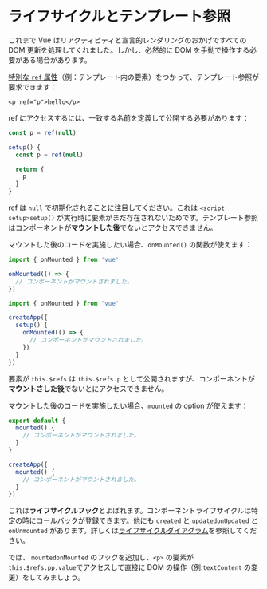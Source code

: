 # ライフサイクルとテンプレート参照

これまで Vue はリアクティビティと宣言的レンダリングのおかげですべての DOM 更新を処理してくれました。しかし、必然的に DOM を手動で操作する必要がある場合があります。

<a target="_blank" href="/api/built-in-special-attributes.html#ref">特別な `ref` 属性</a>（例：テンプレート内の要素）をつかって、テンプレート参照が要求できます：

```vue-html
<p ref="p">hello</p>
```

<div class="composition-api">

ref にアクセスするには、一致する名前を定義して<span class="html">公開する</span>必要があります：

<div class="sfc">

```js
const p = ref(null)
```

</div>
<div class="html">

```js
setup() {
  const p = ref(null)

  return {
    p
  }
}
```

</div>

ref は `null` で初期化されることに注目してください。これは <span class="sfc">`<script setup>`</span><span class="html">`setup()`</span> が実行時に要素がまだ存在されないためです。テンプレート参照はコンポーネントが**マウントした後**でないとアクセスできません。

マウントした後のコードを実施したい場合、`onMounted()` の関数が使えます：

<div class="sfc">

```js
import { onMounted } from 'vue'

onMounted(() => {
  // コンポーネントがマウントされました。
})
```

</div>
<div class="html">

```js
import { onMounted } from 'vue'

createApp({
  setup() {
    onMounted(() => {
      // コンポーネントがマウントされました。
    })
  }
})
```

</div>
</div>

<div class="options-api">

要素が `this.$refs` は `this.$refs.p` として公開されますが、コンポーネントが**マウントさした後**でないとにアクセスできません。

マウントした後のコードを実施したい場合、`mounted` の option が使えます：

<div class="sfc">

```js
export default {
  mounted() {
    // コンポーネントがマウントされました。
  }
}
```

</div>
<div class="html">

```js
createApp({
  mounted() {
    // コンポーネントがマウントされました。
  }
})
```

</div>
</div>

これは**ライフサイクルフック**とよばれます。コンポーネントライフサイクルは特定の時にコールバックが登録できます。他にも <span class="options-api">`created` と `updated`</span><span class="composition-api">`onUpdated` と `onUnmounted`</span> があります。詳しくは<a target="_blank" href="/guide/essentials/lifecycle.html#lifecycle-diagram">ライフサイクルダイアグラム</a>を参照してください。

では、 <span class="options-api">`mounted`</span><span class="composition-api">`onMounted`</span> のフックを追加し、`<p>` の要素が<span class="options-api">`this.$refs.p`</span><span class="composition-api">`p.value`</span>でアクセスして直接に DOM の操作（例:`textContent` の変更）をしてみましょう。
